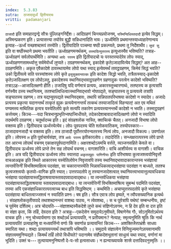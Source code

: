 ```yaml
---
index:  5.3.83
sutra:  ठाजादावूर्ध्वं द्वितीयादचः
vritti:  padamanjari
---
```


`ठाजादौ` इति समाहारद्वन्द्वे सौत्रः पुंल्लिङ्गनिर्द्देशः। आदिग्रहणं चिन्त्यप्रयोजनम्, `यस्मिन्विधिस्तदादौ` इत्येव सिद्धम्। अस्मिन्प्रकरण इति। प्रत्यासत्त्या तयोरेव बुद्धौ सन्निधानादिति भावः। ऊर्ध्वमिति प्रथमान्तस्याध्याहारेणान्वय इत्याह--ऊर्ध्वं यच्छशब्दरूपं तस्येति। द्वितीयादिति पञ्चम्या षष्ठी प्रकल्प्यते, प्रथमा तु निर्देशार्थैव। `सुपां सु` इति वा षष्ठीस्थाने प्रथमा भवतीति। ऊर्ध्वग्रहणमनर्थकम्, `तस्मादित्युत्तरस्य` इत्यूध्वस्यैव भविष्यति? तत्राह-ऊर्ध्वग्रहणं सर्वलोपार्थमिति। अन्यथा `आदेः परस्य` इति द्वितीयादचो यः परस्तस्यादेरेव लोपः स्याद्, ऊर्ध्वग्रहणणसामर्थ्यात्तु सर्वमेवोर्ध्वं लुप्यते।
ठग्रहणमनर्थकम्, इकादेशे कृतेऽजादावित्येव सिद्धम्? अत आह--ठग्रहणमिति। अकृत एवैकादेशे ठावस्थायामेव लोपो यथा स्याद् इत्येवमर्थं तावट्ठग्रहणम्, किमेवं सिद्धं भवति? उको द्वितीयत्वे सति परस्यांशस्य लोपे कृते `इसुसुक्तान्तात्कः` इति कादेशः सिद्धो भवति, तत्रैतत्स्याद्-इकादेशे कृतेऽजादिलक्षण एव लोपोऽस्तु, इकादेशस्य स्थानिवद्भावाट्ठग्रहणेन ग्रहणादुकः परत्वेन कादेशो भविष्यति? तत्राऽऽह--आजादिलक्षणो हीति। ठजादिषु यदि वर्णमात्रं प्रत्ययः, अकारस्तूच्चारणार्थः, ततष्ठस्य क इत्यत्रापि वर्णस्यैव ठस्य स्थानित्वम्, ततश्चाल्विधित्वात्स्थानिवद्भावो नोपपद्यते, सङ्घातस्य तु प्रत्ययत्वे तत्रापि सङ्घातस्य ग्रहणम्। तत्र यद्यप्युपपद्यते स्थानिवद्बावः, तथापि सन्निपातपरिभाषया कादेशो न स्यादेव। अजादेः प्रत्यस्य प्रकृत्या यदानन्तर्थं तत्कृतं ह्युकः प्रत्ययेनानन्तर्यं तत्कथं तस्याजादित्वं विहन्यात्! अत एव मथितं पण्यमस्य माथितिक इत्यत्र यस्येतिलोपे कृते सत्यपि तकारेण प्रत्ययस्यानन्तर्थे कादेशो न भवति। तस्माट्ठग्रहणं कर्त्तव्यम्। किञ्च---यदा चित्रभानुप्रभृतिभ्यष्ठज्विधीयते, तदेकादेशाबावादजादिलक्षणो लोपो न स्यादिति तदर्थमपि ठग्रहणम्।
चतुर्थादच्च इति। इदं संग्रहश्लोक नास्ति, क्वाचित्कं चैतत्।
अनजादौ विभाषा लोपो वक्तव्य इति। द्वितीयादच ऊर्ध्वस्येत्येव।
लोपः पूवपदस्य चेति श्लोकवातिकम्, तस्योपस्कारः--ठाजादावनजादौ च वक्तव्य इति। तत्र ठाजादौ पूर्वोत्तरयोरन्यतरस्य नित्यं लोपः, अनजादौ विकल्पः।
उवर्णाल्ल इति। लोपस्य `ल` इति पूर्वाचार्यसंज्ञा, तत्र `आदेः परस्य` इतीकारलोपः।
तदादेरिति। सन्ध्यक्षरात्परस्य लोपे प्राप्ते तत आरभ्य लोपार्थं वचनम्
एकाक्षरपूर्वपदानामिति। अक्षरशब्दोऽयमचि वर्त्तते, व्यञ्जनसहिते केवले वा। द्वितीयादच ऊर्ध्वस्य लोपे प्राप्ते तेन सह लोपार्थं वचनम्। वागाशारिति। वाचि आशीर्यस्य स वागाशीः। वाचिक इति। अत्र यदि द्वितीयादच ऊर्ध्वस्य लोपः स्यात्तदा `अकृतव्यूहाः पाणिनीयाः` इति परिभाषया कुत्वजश्त्वयोनिवृत्तौ वाचआअइक इति स्थिते आकारस्य यस्येतिलोपेन निवृत्तावपि तस्य स्थानिवद्भावादाकारान्तस्य भसंज्ञायां त्वन्तर्वत्तिनीं विभक्तिमाक्षित्य पदसंज्ञा, सा चकारान्तस्येति भिन्नावधिकत्वाद्भसंज्ञया पदसंज्ञा न बाध्यते, ततश्च कुत्वजश्त्वयोः कृतयोः-वागिक इति स्यात्। उत्तरपदलोपे तु तस्यानजादेशत्वात् स्थानिवत्त्वाभावात्तुल्यावधिकया भसंज्ञया पदसंज्ञायास्तद्धिताश्रयायास्तावदपवादत्वाद्बाधः। या त्वन्तर्वधिकया भसंज्ञया पदसंज्ञायास्तद्धिताश्रयाया स्तावदपवादत्वाद्बाधः। या त्वन्तर्वत्तिनीं विभक्तिमाश्रित्य सुबन्थं पदमिति पदसंज्ञा, तस्या अपि एकसंज्ञाधिकारात्परत्वाच्च बाध इति सिद्धमिष्टम् ।
कथमिति। अचाप्युत्तरपदलोपे कृते भसंज्ञया पदसंज्ञाया बाधितत्वाज्जश्त्वं न स्यादिति प्रश्नः। षष इति। सौत्र एवात्र लोप इष्यते, न त्वौपसख्यानिक इत्यर्थः ।
संग्रहश्लोकतृतीयपादे तथाशब्दानन्तरं वाशब्दः पाठ्यः, न त्वेवशब्दः,। स च पूर्वत्रापि यथेष्टं सम्बन्धनीयः, इष्टं च पूर्वमेव दर्शितम्। अत्र चोदयति---संज्ञाशब्दस्यैकदेशे लुप्ते कथं संज्ञिनोऽवगमः, न हि देव इति वा दत्त इति वा संज्ञा कृता, किं तर्हि, देवदत्त इति ? अत्राहुः--एकदेसेन समुदायेऽनुमीयते, विषाणेनेव गौः, सोऽनुमितोऽर्थस्य वाचक इति। ननु चोच्यार्यमाणा एव शब्दोऽर्थ प्रत्याययति, न प्रतीयमानः? नेत्याह; स्मृत्यनुमिति श्रुतिः कि नार्थ प्रत्याययति! प्रत्याहारेषु वा मध्यवर्त्तिनो वर्णाः किं सवर्णान्न प्रत्यायन्ति! किञ्च---
अशक्तिजैरपभ्रंशैः साधवः स्मारिता यथा।
शब्दाः प्रत्याययन्त्यर्थं तथात्रापि भविष्यति ।।
समुदाये संज्ञात्वेन विनियुज्यमानेऽवयवानामपि संज्ञात्वममुनिप्पद्यते। किमर्थं तर्हि लोपो विधीयते? पदानामेव संज्ञैकदेशभूतानां साधुत्वं यथा स्याद्, वर्णानां मा भूदिति। उक्तं च---
तुल्यायामनुनिष्पत्तौ दे-य-सो इत्यसाधवः।
न ह्यन्वाख्यायके शास्रे दत्तादिवदनुस्मृतिः ।।

